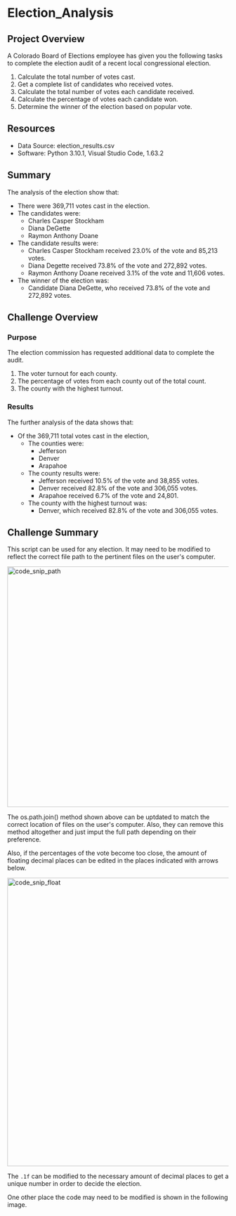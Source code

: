 # Election_Analysis

## Project Overview
A Colorado Board of Elections employee has given you the following tasks to complete the election audit of a recent local congressional election.

1. Calculate the total number of votes cast.
2. Get a complete list of candidates who received votes.
3. Calculate the total number of votes each candidate received.
4. Calculate the percentage of votes each candidate won.
5. Determine the winner of the election based on popular vote.

## Resources
- Data Source: election_results.csv
- Software: Python 3.10.1, Visual Studio Code, 1.63.2

## Summary
The analysis of the election show that:
- There were 369,711 votes cast in the election.
- The candidates were:
  - Charles Casper Stockham
  - Diana DeGette
  - Raymon Anthony Doane
- The candidate results were:
  - Charles Casper Stockham received 23.0% of the vote and 85,213 votes.
  - Diana Degette received 73.8% of the vote and 272,892 votes.
  - Raymon Anthony Doane received 3.1% of the vote and 11,606 votes.
- The winner of the election was:
  - Candidate Diana DeGette, who received 73.8% of the vote and 272,892 votes.

## Challenge Overview
### Purpose
The election commission has requested additional data to complete the audit.

1. The voter turnout for each county.
2. The percentage of votes from each county out of the total count.
3. The county with the highest turnout.

### Results
The further analysis of the data shows that:  
- Of the 369,711 total votes cast in the election,
  - The counties were:
    - Jefferson
    - Denver
    - Arapahoe
  - The county results were:
    - Jefferson received 10.5% of the vote and 38,855 votes.
    - Denver received 82.8% of the vote and 306,055 votes. 
    - Arapahoe received 6.7% of the vote and 24,801.
  - The county with the highest turnout was:
    - Denver, which received 82.8% of the vote and 306,055 votes.
## Challenge Summary
This script can be used for any election.  It may need to be modified to reflect the correct file path to the pertinent files on the user's computer.

<img width="548" alt="code_snip_path" src="https://user-images.githubusercontent.com/59906657/150364351-4a259b47-d31b-4372-a491-dea974258251.PNG">  

The os.path.join() method shown above can be uptdated to match the correct location of files on the user's computer.  Also, they can remove this method altogether and just imput the full path depending on their preference. 

Also, if the percentages of the vote become too close, the amount of floating decimal places can be edited in the places indicated with arrows below. 

<img width="657" alt="code_snip_float" src="https://user-images.githubusercontent.com/59906657/150365730-b3011ab5-30b8-4841-a53d-44f146ede4db.PNG">  

The `.1f` can be modified to the necessary amount of decimal places to get a unique number in order to decide the election.

One other place the code may need to be modified is shown in the following image.  

